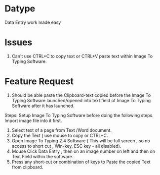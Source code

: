 # Datype
Data Entry work made easy

# Issues
1. Can't use CTRL+C to copy text or CTRL+V paste text within Image To Typing Software.

# Feature Request

1. Should be able paste the Clipboard-text copied before the Image To Typing Software launched/opened into text field of Image To Typing Software after it has launched.

Steps:
Setup Image To Typing Software before doing the following steps. Import image file into it first.

1. Select text of a page from Text /Word document.
2. Copy the Text ( use mouse to copy or CTRL+C.
3. Open Image To Typing 2.4 Software ( This will be full screen , so no access to short cut , Win-key, ESC key - all disabled).
4. Mouse Click Data Entry , then on an image number on left and then on Text Field within the software.
5. Press any short-cut or combination of keys to Paste the copied Text from clipboard.


